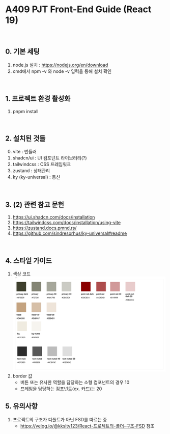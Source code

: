 # A409 PJT Front-End Guide (React 19)

<br>

## 0. 기본 세팅

1. node.js 설치 : https://nodejs.org/en/download
2. cmd에서 npm -v 와 node -v 입력을 통해 설치 확인

<br>

## 1. 프로젝트 환경 활성화

1. pnpm install

<br>

## 2. 설치된 것들

0.  vite : 번들러
1.  shadcn/ui : UI 컴포넌트 라이브러리(?)
2.  tailwindcss : CSS 프레임워크
3.  zustand : 상태관리
4.  ky (ky-universal) : 통신

<br>

## 3. (2) 관련 참고 문헌

1.  https://ui.shadcn.com/docs/installation
2.  https://tailwindcss.com/docs/installation/using-vite
3.  https://zustand.docs.pmnd.rs/
4.  https://github.com/sindresorhus/ky-universal#readme

<br>

## 4. 스타일 가이드

1. 색상 코드
   ![color code](./public/images/Color.png)
2. border 값
   - 버튼 또는 유사한 역할을 담당하는 소형 컴포넌트의 경우 10
   - 프레임을 담당하는 컴포넌트(ex. 카드)는 20

## 5. 유의사항

1. 프로젝트의 구조가 디폴트가 아닌 FSD를 따르는 중
   - https://velog.io/@kksltv123/React-프로젝트의-폴더-구조-FSD 참조
